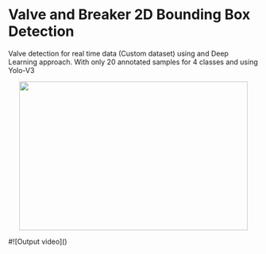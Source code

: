 # Valve and Breaker 2D Bounding Box Detection
Valve detection for real time data (Custom dataset) using and Deep Learning approach. With only 20 annotated samples for 4 classes and using Yolo-V3 

<p align="center">
  <img width="460" height="300" src="media/det_output.gif">
</p>
#![Output video]()
